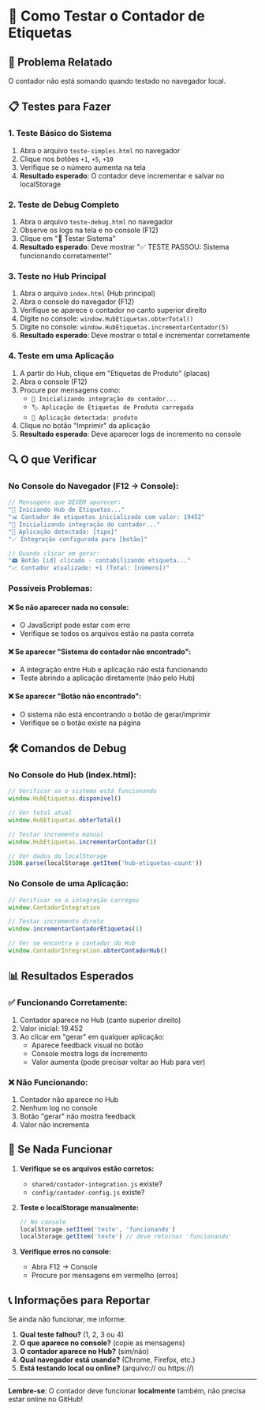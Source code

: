 # 🧪 Como Testar o Contador de Etiquetas

## 🎯 Problema Relatado
O contador não está somando quando testado no navegador local.

## 📋 Testes para Fazer

### **1. Teste Básico do Sistema**
1. Abra o arquivo `teste-simples.html` no navegador
2. Clique nos botões `+1`, `+5`, `+10`
3. Verifique se o número aumenta na tela
4. **Resultado esperado**: O contador deve incrementar e salvar no localStorage

### **2. Teste de Debug Completo**
1. Abra o arquivo `teste-debug.html` no navegador
2. Observe os logs na tela e no console (F12)
3. Clique em "🧪 Testar Sistema"
4. **Resultado esperado**: Deve mostrar "✅ TESTE PASSOU: Sistema funcionando corretamente!"

### **3. Teste no Hub Principal**
1. Abra o arquivo `index.html` (Hub principal)
2. Abra o console do navegador (F12)
3. Verifique se aparece o contador no canto superior direito
4. Digite no console: `window.HubEtiquetas.obterTotal()`
5. Digite no console: `window.HubEtiquetas.incrementarContador(5)`
6. **Resultado esperado**: Deve mostrar o total e incrementar corretamente

### **4. Teste em uma Aplicação**
1. A partir do Hub, clique em "Etiquetas de Produto" (placas)
2. Abra o console (F12)
3. Procure por mensagens como:
   - `🔄 Inicializando integração do contador...`
   - `🏷️ Aplicação de Etiquetas de Produto carregada`
   - `🎯 Aplicação detectada: produto`
4. Clique no botão "Imprimir" da aplicação
5. **Resultado esperado**: Deve aparecer logs de incremento no console

## 🔍 O que Verificar

### **No Console do Navegador (F12 → Console):**
```javascript
// Mensagens que DEVEM aparecer:
"🚀 Iniciando Hub de Etiquetas..."
"📊 Contador de etiquetas inicializado com valor: 19452"
"🔄 Inicializando integração do contador..."
"🎯 Aplicação detectada: [tipo]"
"✅ Integração configurada para [botão]"

// Quando clicar em gerar:
"🖨️ Botão [id] clicado - contabilizando etiqueta..."
"📈 Contador atualizado: +1 (Total: [número])"
```

### **Possíveis Problemas:**

#### **❌ Se não aparecer nada no console:**
- O JavaScript pode estar com erro
- Verifique se todos os arquivos estão na pasta correta

#### **❌ Se aparecer "Sistema de contador não encontrado":**
- A integração entre Hub e aplicação não está funcionando
- Teste abrindo a aplicação diretamente (não pelo Hub)

#### **❌ Se aparecer "Botão não encontrado":**
- O sistema não está encontrando o botão de gerar/imprimir
- Verifique se o botão existe na página

## 🛠️ Comandos de Debug

### **No Console do Hub (index.html):**
```javascript
// Verificar se o sistema está funcionando
window.HubEtiquetas.disponivel()

// Ver total atual
window.HubEtiquetas.obterTotal()

// Testar incremento manual
window.HubEtiquetas.incrementarContador(1)

// Ver dados do localStorage
JSON.parse(localStorage.getItem('hub-etiquetas-count'))
```

### **No Console de uma Aplicação:**
```javascript
// Verificar se a integração carregou
window.ContadorIntegration

// Testar incremento direto
window.incrementarContadorEtiquetas(1)

// Ver se encontra o contador do Hub
window.ContadorIntegration.obterContadorHub()
```

## 📊 Resultados Esperados

### **✅ Funcionando Corretamente:**
1. Contador aparece no Hub (canto superior direito)
2. Valor inicial: 19.452
3. Ao clicar em "gerar" em qualquer aplicação:
   - Aparece feedback visual no botão
   - Console mostra logs de incremento
   - Valor aumenta (pode precisar voltar ao Hub para ver)

### **❌ Não Funcionando:**
1. Contador não aparece no Hub
2. Nenhum log no console
3. Botão "gerar" não mostra feedback
4. Valor não incrementa

## 🚨 Se Nada Funcionar

1. **Verifique se os arquivos estão corretos:**
   - `shared/contador-integration.js` existe?
   - `config/contador-config.js` existe?

2. **Teste o localStorage manualmente:**
   ```javascript
   // No console
   localStorage.setItem('teste', 'funcionando')
   localStorage.getItem('teste') // deve retornar 'funcionando'
   ```

3. **Verifique erros no console:**
   - Abra F12 → Console
   - Procure por mensagens em vermelho (erros)

## 📞 Informações para Reportar

Se ainda não funcionar, me informe:

1. **Qual teste falhou?** (1, 2, 3 ou 4)
2. **O que aparece no console?** (copie as mensagens)
3. **O contador aparece no Hub?** (sim/não)
4. **Qual navegador está usando?** (Chrome, Firefox, etc.)
5. **Está testando local ou online?** (arquivo:// ou https://)

---

**Lembre-se**: O contador deve funcionar **localmente** também, não precisa estar online no GitHub!